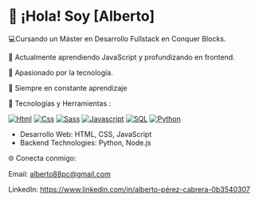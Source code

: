 

# 👋 ¡Hola! Soy [Alberto]


💻Cursando un Máster en Desarrollo Fullstack en Conquer Blocks.

🌱 Actualmente aprendiendo JavaScript y profundizando en frontend.

🚀 Apasionado por la tecnología.

🌟 Siempre en constante aprendizaje

🔧 Tecnologías y Herramientas :

[![Html](https://img.shields.io/badge/HTML-white?style=for-the-badge&logo=html5&logoColor=white&labelColor=black&color=%23E34F26)]() [![Css](https://img.shields.io/badge/css-white?style=for-the-badge&logo=css3&logoColor=white&labelColor=black&color=blue)]() [![Sass](https://img.shields.io/badge/SASS-black?style=for-the-badge&logo=Sass&logoColor=white&labelColor=black&color=%23CC6699)]() [![Javascript](https://img.shields.io/badge/javascript-white?style=for-the-badge&logo=javascript&logoColor=white&labelColor=black&color=%23F7DF1E)]() [![SQL](https://img.shields.io/badge/my%20sql-white?style=for-the-badge&logo=mysql&logoColor=white&labelColor=black&color=%234479A1)]() [![Python](https://img.shields.io/badge/Python-yellow?style=for-the-badge&logo=python&logoColor=white&labelColor=101010)]() 

- Desarrollo Web: HTML, CSS, JavaScript
- Backend Technologies: Python, Node.js







🌐 Conecta conmigo:

Email: alberto88pc@gmail.com

LinkedIn: https://www.linkedin.com/in/alberto-pérez-cabrera-0b3540307

